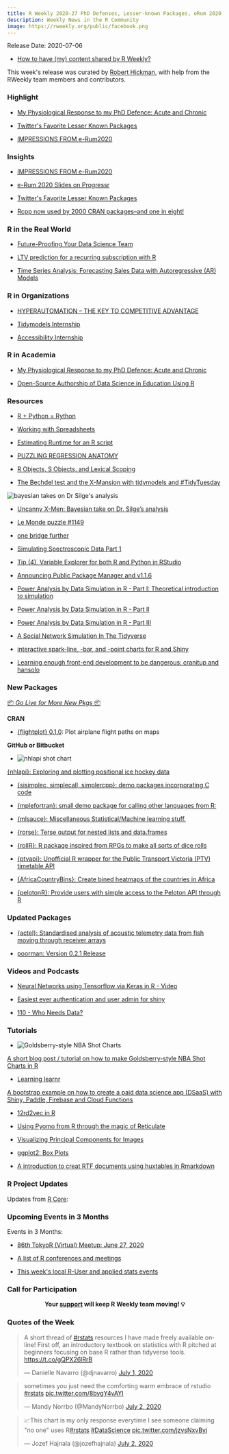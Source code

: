 ```yaml
---
title: R Weekly 2020-27 PhD Defenses, Lesser-known Packages, eRum 2020
description: Weekly News in the R Community
image: https://rweekly.org/public/facebook.png
---
```


Release Date: 2020-07-06

+ [How to have (my) content shared by R Weekly?](https://github.com/rweekly/rweekly.org#how-to-have-my-content-shared-by-r-weekly)

This week's release was curated by [Robert Hickman](https://twitter.com/robwhickman?lang=en), with help from the RWeekly team members and contributors.

###  Highlight

+ [My Physiological Response to my PhD Defence: Acute and Chronic](https://www.granvillematheson.com/post/self-portrait/)

+ [Twitter's Favorite Lesser Known Packages](http://eringrand.github.io/fave_r_functions/)

+ [IMPRESSIONS FROM e-Rum2020](https://mirai-solutions.ch/news/2020/06/30/erum2020-impressions/)


### Insights

+ [IMPRESSIONS FROM e-Rum2020](https://mirai-solutions.ch/news/2020/06/30/erum2020-impressions/)

+ [e-Rum 2020 Slides on Progressr](https://www.jottr.org/2020/07/04/progressr-erum2020-slides/)

+ [Twitter's Favorite Lesser Known Packages](http://eringrand.github.io/fave_r_functions/)

+ [Rcpp now used by 2000 CRAN packages–and one in eight!](http://dirk.eddelbuettel.com/blog/2020/07/04/#rcpp_2000_packages)


### R in the Real World

+ [Future-Proofing Your Data Science Team](https://blog.rstudio.com/2020/06/30/future-proofing-your-data-science-team/)

+ [LTV prediction for a recurring subscription with R](https://www.analyzecore.com/2018/09/19/ltv-prediction-for-a-recurring-subscription-with-r/)

+ [Time Series Analysis: Forecasting Sales Data with Autoregressive (AR) Models](https://blog.ephorie.de/time-series-analysis-forecasting-sales-data-with-autoregressive-ar-models)


###  R in Organizations

+ [HYPERAUTOMATION – THE KEY TO COMPETITIVE ADVANTAGE](https://www.mango-solutions.com/hyperautomation-the-key-to-competitive-advantage/)

+ [Tidymodels Internship](https://education.rstudio.com/blog/2020/06/tidymodels-internship/)

+ [Accessibility Internship](https://education.rstudio.com/blog/2020/07/a11y-midterm/)

###  R in Academia

+ [My Physiological Response to my PhD Defence: Acute and Chronic](https://www.granvillematheson.com/post/self-portrait/)

+ [Open-Source Authorship of Data Science in Education Using R](https://rviews.rstudio.com/2020/07/01/open-source-authorship-of-data-science-in-education-using-r/)


###  Resources

+ [R + Python = Rython](https://eranraviv.com/r-python-rython/)

+ [Working with Spreadsheets](https://education.rstudio.com/blog/2020/06/working-with-spreadsheets/)

+ [Estimating Runtime for an R script](https://lgreski.github.io/dsdepot/2020/07/01/estimating-R-script-runtime.html)

+ [PUZZLING REGRESSION ANATOMY](http://skranz.github.io//r/2020/07/01/PuzzlingRegressionAnatomy.html)

+ [R Objects, S Objects, and Lexical Scoping](https://lgreski.github.io/dsdepot/2020/06/28/rObjectsSObjectsAndScoping.html)

+ [The Bechdel test and the X-Mansion with tidymodels and #TidyTuesday](https://juliasilge.com/blog/uncanny-xmen/)

![bayesian takes on Dr Silge's analysis](https://raw.githubusercontent.com/rweekly/image/master/2020-07-03/xmen_plot_scaled.png)

+ [Uncanny X-Men: Bayesian take on Dr. Silge’s analysis](https://joshuacook.netlify.app/post/uncanny-x-men-bayesian-analysis/)

+ [Le Monde puzzle #1149](https://xianblog.wordpress.com/2020/07/01/le-monde-puzzle-1149/)

+ [one bridge further](https://xianblog.wordpress.com/2020/06/30/43135/)

+ [Simulating Spectroscopic Data Part 1](https://chemospec.org/2020/06/28/p15/)

+ [Tip (4), Variable Explorer for both R and Python in RStudio](https://costaleconomist.blogspot.com/2020/07/tip-4-variable-explorer-for-both-r-and.html)

+ [Announcing Public Package Manager and v1.1.6](https://blog.rstudio.com/2020/07/01/announcing-public-package-manager/)

+ [Power Analysis by Data Simulation in R - Part I: Theoretical introduction to simulation](https://julianquandt.com/post/power-analysis-by-data-simulation-in-r-part-i/)

+ [Power Analysis by Data Simulation in R - Part II](https://julianquandt.com/post/power-analysis-by-data-simulation-in-r-part-ii/)

+ [Power Analysis by Data Simulation in R - Part III](https://julianquandt.com/post/power-analysis-by-data-simulation-in-r-part-iii/)

+ [A Social Network Simulation In The Tidyverse](https://www.statworx.com/de/blog/a-social-network-simulation-in-the-tidyverse/)

+ [interactive spark-line, -bar, and -point charts for R and Shiny](https://timelyportfolio.github.io/dataui/articles/dataui_replicate_examples.html)

+ [Learning enough front-end development to be dangerous: cranitup and hansolo](http://chainsawriot.com/mannheim/2020/06/27/cranitup.html)

###  New Packages

<p class="added-hostname"><a href="https://rweekly.org/live" target="_blank" class="externalLink">📦 <i>Go Live for More New Pkgs</i> 📦</a></p>

**CRAN**

+ [{flightplot} 0.1.0](https://cran.r-project.org/package=flightplot): Plot airplane flight paths on maps


**GitHub or Bitbucket**

+ ![nhlapi shot chart](https://raw.githubusercontent.com/rweekly/image/master/2020-07-03/ice_hockey_scaled.png)

[{nhlapi}: Exploring and plotting positional ice hockey data](https://jozef.io/r400-nhlapi-positional-data/)

+ [{sisimplec, simplecall, simplercpp}: demo packages incorporating C code](https://coolbutuseless.github.io/2020/06/30/simplec-simplecall-simplercpp-demo-packages-incorporating-c-code/)

+ [{mplefortran}: small demo package for calling other languages from R:](https://github.com/coolbutuseless/simplefortran)

+ [{mlsauce}: Miscellaneous Statistical/Machine learning stuff.](https://thierrymoudiki.github.io/blog/2020/07/03/misc/mlsauce-new?fbclid=IwAR0uDHLoGAh7Mor0r_rEdslcRt43d2G8VcVKEL9kT-ce4QYA8SgMvwdRNq8)

+ [{rorse}: Terse output for nested lists and data.frames](https://coolbutuseless.github.io/2020/07/01/introducing-terse-a-package-for-compact-output-of-lists-and-data.frames/)

+ [{rollR}: R package inspired from RPGs to make all sorts of dice rolls](https://github.com/Felixmil/rollR)

+ [{ptvapi}: Unofficial R wrapper for the Public Transport Victoria (PTV) timetable API](https://github.com/mdneuzerling/ptvapi/)

+ [{AfricaCountryBins}: Create bined heatmaps of the countries in Africa](https://github.com/delabj/AfricaCountryBins)

+ [{pelotonR}: Provide users with simple access to the Peloton API through R](https://lgellis.github.io/pelotonR/)

### Updated Packages

+ [{actel}: Standardised analysis of acoustic telemetry data from fish moving through receiver arrays ](https://github.com/hugomflavio/actel)

+ [poorman: Version 0.2.1 Release](https://nathaneastwood.github.io/2020/07/01/poorman-version-0.2.1-release/)

###  Videos and Podcasts

+ [Neural Networks using Tensorflow via Keras in R - Video](http://r-addict.com/2020/06/29/Keras-Video.html)

+ [Easiest ever authentication and user admin for shiny](https://www.tychobra.com/posts/2020-06-30-introducing-polished-tech/)

+ [110 - Who Needs Data?](http://nssdeviations.com/)



###  Tutorials

+ ![Goldsberry-style NBA Shot Charts](https://raw.githubusercontent.com/rweekly/image/master/2020-07-03/basketball_scaled.png)

[A short blog post / tutorial on how to make Goldsberry-style NBA Shot Charts in R](https://www.owenlhjphillips.com/new-blog/2020/6/25/how-to-make-nba-shots-charts-in-r)

+ [Learning learnr](https://education.rstudio.com/blog/2020/07/learning-learnr/)

[A bootstrap example on how to create a paid data science app (DSaaS) with Shiny, Paddle, Firebase and Cloud Functions](https://code.markedmondson.me/datascience-aas/)

+ [12rd2vec in R](https://www.bnosac.be/index.php/blog/100-word2vec-in-R)

+ [Using Pyomo from R through the magic of Reticulate](http://www.notesofdabbler.com/2020/07/01/rpyomo/)

+ [Visualizing Principal Components for Images](https://www.iamnagdev.com/?p=879)

+ [ggplot2: Box Plots](https://blog.rsquaredacademy.com/ggplot2-box-plots/)

+ [A introduction to creat RTF documents using huxtables in Rmarkdown](https://www.bioinfo-scrounger.com/archives/Using-huxtables/)

<!--<div class="post-more-begin></div><div class="post-more-end"></div>-->

###  R Project Updates

Updates from [R Core](http://developer.r-project.org/blosxom.cgi/R-devel/NEWS):


###  Upcoming Events in 3 Months

Events in 3 Months:

+ [86th TokyoR (Virtual) Meetup: June 27, 2020](https://tokyor.connpass.com/event/178741/)

+ [A list of R conferences and meetings](https://jumpingrivers.github.io/meetingsR/events.html)

+ [This week's local R-User and applied stats events](https://community.rstudio.com/c/irl)



###  Call for Participation


<p class="hide-support added-hostname support-rweekly" style="text-align: center;font-weight: bold;">Your <a class="non-visited externalLink" href="https://www.patreon.com/rweekly" onclick="pas(this)">support</a> will keep R Weekly team moving! 💡</p>

###  Quotes of the Week

<blockquote class="twitter-tweet"><p lang="en" dir="ltr">A short thread of <a href="https://twitter.com/hashtag/rstats?src=hash&amp;ref_src=twsrc%5Etfw">#rstats</a> resources I have made freely available online! First off, an introductory textbook on statistics with R pitched at beginners focusing on base R rather than tidyverse tools. <a href="https://t.co/gQPX26lRrB">https://t.co/gQPX26lRrB</a></p>&mdash; Danielle Navarro (@djnavarro) <a href="https://twitter.com/djnavarro/status/1278470778879569920?ref_src=twsrc%5Etfw">July 1, 2020</a></blockquote> <script async src="https://platform.twitter.com/widgets.js" charset="utf-8"></script>

<blockquote class="twitter-tweet"><p lang="en" dir="ltr">sometimes you just need the comforting warm embrace of rstudio <a href="https://twitter.com/hashtag/rstats?src=hash&amp;ref_src=twsrc%5Etfw">#rstats</a> <a href="https://t.co/8bygY4vAYI">pic.twitter.com/8bygY4vAYI</a></p>&mdash; Mandy Norrbo (@MandyNorrbo) <a href="https://twitter.com/MandyNorrbo/status/1278655165407649798?ref_src=twsrc%5Etfw">July 2, 2020</a></blockquote> <script async src="https://platform.twitter.com/widgets.js" charset="utf-8"></script>

<blockquote class="twitter-tweet"><p lang="en" dir="ltr">📈This chart is my only response everytime I see someone claiming &quot;no one&quot; uses R<a href="https://twitter.com/hashtag/rstats?src=hash&amp;ref_src=twsrc%5Etfw">#rstats</a> <a href="https://twitter.com/hashtag/DataScience?src=hash&amp;ref_src=twsrc%5Etfw">#DataScience</a> <a href="https://t.co/jzvsNxvByj">pic.twitter.com/jzvsNxvByj</a></p>&mdash; Jozef Hajnala (@jozefhajnala) <a href="https://twitter.com/jozefhajnala/status/1278769817303027715?ref_src=twsrc%5Etfw">July 2, 2020</a></blockquote> <script async src="https://platform.twitter.com/widgets.js" charset="utf-8"></script>
